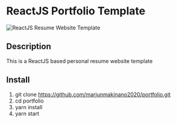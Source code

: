 # ReactJS Portfolio Template      

![ReactJS Resume Website Template](screenshot.png "ReactJS Resume Website Template")

## Description
This is a ReactJS based personal resume website template

## Install
1. git clone https://github.com/marjunmakinano2020/portfolio.git
2. cd portfolio
3. yarn install
4. yarn start


